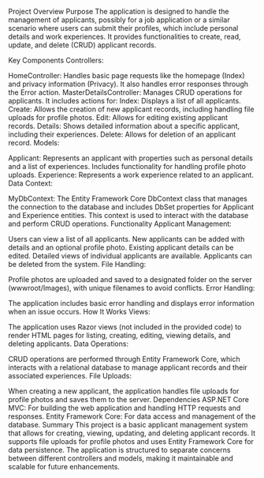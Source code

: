 Project Overview
Purpose
The application is designed to handle the management of applicants, possibly for a job application or a similar scenario where users can submit their profiles, which include personal details and work experiences. It provides functionalities to create, read, update, and delete (CRUD) applicant records.

Key Components
Controllers:

HomeController: Handles basic page requests like the homepage (Index) and privacy information (Privacy). It also handles error responses through the Error action.
MasterDetailsController: Manages CRUD operations for applicants. It includes actions for:
Index: Displays a list of all applicants.
Create: Allows the creation of new applicant records, including handling file uploads for profile photos.
Edit: Allows for editing existing applicant records.
Details: Shows detailed information about a specific applicant, including their experiences.
Delete: Allows for deletion of an applicant record.
Models:

Applicant: Represents an applicant with properties such as personal details and a list of experiences. Includes functionality for handling profile photo uploads.
Experience: Represents a work experience related to an applicant.
Data Context:

MyDbContext: The Entity Framework Core DbContext class that manages the connection to the database and includes DbSet properties for Applicant and Experience entities. This context is used to interact with the database and perform CRUD operations.
Functionality
Applicant Management:

Users can view a list of all applicants.
New applicants can be added with details and an optional profile photo.
Existing applicant details can be edited.
Detailed views of individual applicants are available.
Applicants can be deleted from the system.
File Handling:

Profile photos are uploaded and saved to a designated folder on the server (wwwroot/Images), with unique filenames to avoid conflicts.
Error Handling:

The application includes basic error handling and displays error information when an issue occurs.
How It Works
Views:

The application uses Razor views (not included in the provided code) to render HTML pages for listing, creating, editing, viewing details, and deleting applicants.
Data Operations:

CRUD operations are performed through Entity Framework Core, which interacts with a relational database to manage applicant records and their associated experiences.
File Uploads:

When creating a new applicant, the application handles file uploads for profile photos and saves them to the server.
Dependencies
ASP.NET Core MVC: For building the web application and handling HTTP requests and responses.
Entity Framework Core: For data access and management of the database.
Summary
This project is a basic applicant management system that allows for creating, viewing, updating, and deleting applicant records. It supports file uploads for profile photos and uses Entity Framework Core for data persistence. The application is structured to separate concerns between different controllers and models, making it maintainable and scalable for future enhancements.
